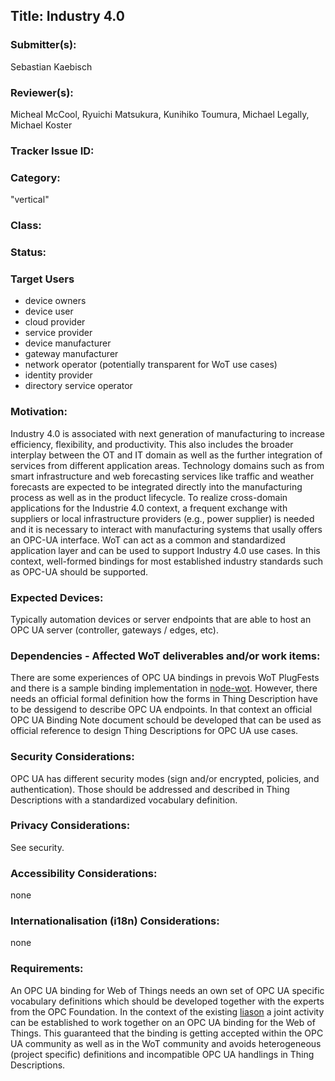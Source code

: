 ## Title: Industry 4.0

### Submitter(s): 

Sebastian Kaebisch 

### Reviewer(s):

Micheal McCool, Ryuichi Matsukura, Kunihiko Toumura, Michael Legally, Michael Koster

### Tracker Issue ID:

### Category:

"vertical"

### Class: 

### Status: 

### Target Users

- device owners
- device user
- cloud provider
- service provider
- device manufacturer
- gateway manufacturer
- network operator (potentially transparent for WoT use cases)
- identity provider
- directory service operator

### Motivation:
Industry 4.0 is associated with next generation of manufacturing to increase efficiency, flexibility, and productivity. This also includes the broader interplay between the OT and IT domain as well as the further integration of services from different application areas. Technology domains such as from smart infrastructure and web forecasting services like traffic and weather forecasts are expected to be integrated directly into the manufacturing process as well as in the product lifecycle. To realize cross-domain applications for the Industrie 4.0 context, a frequent exchange with suppliers or local infrastructure providers (e.g., power supplier) is needed and it is necessary to interact with manufacturing systems that usally offers an OPC-UA interface. WoT can act as a common and standardized application layer and can be used to support Industry 4.0 use cases. In this context, well-formed bindings for most established industry standards such as OPC-UA should be supported.
 

### Expected Devices:

Typically automation devices or server endpoints that are able to host an OPC UA server (controller, gateways / edges, etc). 

### Dependencies - Affected WoT deliverables and/or work items:
There are some experiences of OPC UA bindings in prevois WoT PlugFests and there is a sample binding implementation in [node-wot](https://github.com/eclipse/thingweb.node-wot/). However, there needs an official formal definition how the forms in Thing Description have to be dessigend to describe OPC UA endpoints. In that context an official OPC UA Binding Note document schould be developed that can be used as official reference to design Thing Descriptions for OPC UA use cases. 

### Security Considerations:

OPC UA has different security modes (sign and/or encrypted, policies, and authentication). Those should be addressed and described in Thing Descriptions with a standardized vocabulary definition. 

### Privacy Considerations:

See security.

### Accessibility Considerations:

none

### Internationalisation (i18n) Considerations:

none

### Requirements:

An OPC UA binding for Web of Things needs an own set of OPC UA specific vocabulary definitions which should be developed together with the experts from the OPC Foundation. In the context of the existing [liason](https://opcfoundation.org/news/opc-foundation-news/w3c-and-opcf-to-integrate-opc-ua-into-the-web-of-things/) a joint activity can be established to work together on an OPC UA binding for the Web of Things. This guaranteed that the binding is getting accepted within the OPC UA community as well as in the WoT community and avoids heterogeneous (project specific) definitions and incompatible OPC UA handlings in Thing Descriptions. 

 


